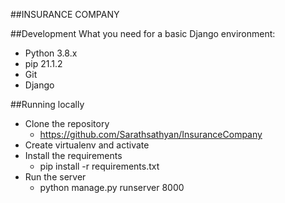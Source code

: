 ##INSURANCE COMPANY

##Development
What you need for a basic Django environment:

 - Python 3.8.x
 - pip 21.1.2
 - Git
 - Django

##Running locally
 - Clone the repository
   - https://github.com/Sarathsathyan/InsuranceCompany
 - Create virtualenv and activate
 - Install the requirements
   - pip install -r requirements.txt
 - Run the server
   - python manage.py runserver 8000


